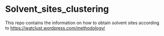 # Solvent_sites_clustering
This repo contains the information on how to obtain solvent sites according to https://watclust.wordpress.com/methodology/
